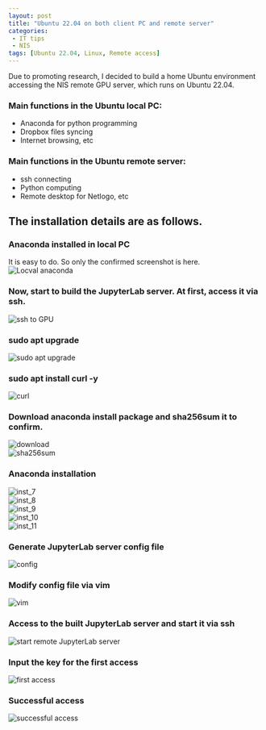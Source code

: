 ```yaml
---
layout: post
title: "Ubuntu 22.04 on both client PC and remote server"
categories:
 - IT tips
 - NIS
tags: [Ubuntu 22.04, Linux, Remote access]
---
```


Due to promoting research, I decided to build a home Ubuntu environment accessing the NIS remote GPU server, which runs on Ubuntu 22.04.

<!--more-->

### Main functions in the Ubuntu local PC:
- Anaconda for python programming
- Dropbox files syncing
- Internet browsing, etc

### Main functions in the Ubuntu remote server:
- ssh connecting
- Python computing
- Remote desktop for Netlogo, etc

## The installation details are as follows.

### Anaconda installed in local PC
It is easy to do. So only the confirmed screenshot is here.  
![Locval anaconda](/assets/images/20221218_1_conda_info.png)

### Now, start to build the JupyterLab server. At first, access it via ssh.  
![ssh to GPU](/assets/images/20221218_2_ssh_GPU_server.png)

### sudo apt upgrade
![sudo apt upgrade](/assets/images/20221218_3_sudo_apt_upgrade.png)

### sudo apt install curl -y
![curl](/assets/images/20221218_4_sudo_apt_install_curl.png)

### Download anaconda install package and sha256sum it to confirm.
![download](/assets/images/20221218_5_download_anacondaPKG.png)  
![sha256sum](/assets/images/20221218_6_sha256sum_anacondaPKG.png)

### Anaconda installation
![inst_7](/assets/images/20221218_7_install_anaconda.png)  
![inst_8](/assets/images/20221218_8_install_anaconda.png)  
![inst_9](/assets/images/20221218_9_install_anaconda.png)  
![inst_10](/assets/images/20221218_10_install_anaconda.png)  
![inst_11](/assets/images/20221218_11_install_anaconda.png)

### Generate JupyterLab server config file
![config](/assets/images/20221218_12_generate_jupyterlab_config.png)

### Modify config file via vim
![vim](/assets/images/20221218_13_vim_config.png)

### Access to the built JupyterLab server and start it via ssh
![start remote JupyterLab server](/assets/images/20221218_14_ssh_to_remote_jupyterlab.png)

### Input the key for the first access
![first access](/assets/images/20221218_15_fist_access.png)

### Successful access
![successful access](/assets/images/20221218_16_success_access.png)











